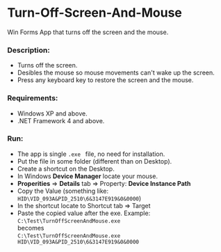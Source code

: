 Turn-Off-Screen-And-Mouse
=========================
Win Forms App that turns off the screen and the mouse.


### Description:
*	Turns off the screen.
*	Desibles the mouse so mouse movements can't wake up the screen.
*	Press any keyboard key to restore the screen and the mouse.


### Requirements:
*	Windows XP and above.
*	.NET Framework 4 and above.

### Run:
*	The app is single `.exe ` file, no need for installation.
*	Put the file in some folder (different than on Desktop).
*	Create a shortcut on the Desktop.
*	In Windows **Device Manager** locate your mouse.
*	**Properities** => **Details** tab => Property: **Device Instance Path**
*	Copy the Value (something like: `HID\VID_093A&PID_2510\6&3147E919&0&0000`)
*	In the shortcut locate to Shortcut tab => Target
*	Paste the copied value after the exe. Example:<br>
`C:\Test\TurnOffScreenAndMouse.exe`<br>
becomes<br>
`C:\Test\TurnOffScreenAndMouse.exe HID\VID_093A&PID_2510\6&3147E919&0&0000`